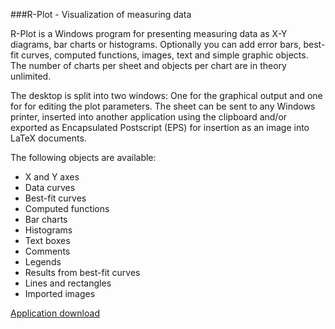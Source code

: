 ###R-Plot - Visualization of measuring data

R-Plot is a Windows program for presenting measuring data as X-Y diagrams, 
bar charts or histograms. Optionally you can add error bars, best-fit curves, 
computed functions, images, text and simple graphic objects. The number of 
charts per sheet and objects per chart are in theory unlimited.

The desktop is split into two windows: One for the graphical output and one
for for editing the plot parameters. The sheet can be sent to any Windows 
printer, inserted into another application using the clipboard and/or 
exported as Encapsulated Postscript (EPS) for insertion as an image into 
LaTeX documents.

The following objects are available:
- X and Y axes
- Data curves
- Best-fit curves
- Computed functions
- Bar charts
- Histograms
- Text boxes
- Comments
- Legends
- Results from best-fit curves
- Lines and rectangles
- Imported images

[Application download ](https://www.rathlev-home.de/index-e.html?home-e.html#rplot)

